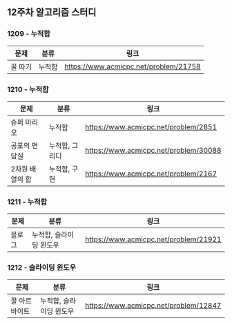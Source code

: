 ## 12주차 알고리즘 스터디  


### 1209 - 누적합

| 문제     |분류| 링크                                    |
|--------|---|---------------------------------------|
| 꿀 따기   |누적합| https://www.acmicpc.net/problem/21758 |

### 1210 - 누적합

| 문제        | 분류       | 링크                                    |
|-----------|----------|---------------------------------------|
| 슈퍼 마리오    | 누적합      | https://www.acmicpc.net/problem/2851  |
| 공포의 면담실   | 누적합, 그리디 | https://www.acmicpc.net/problem/30088 |
| 2차원 배열의 합 | 누적합, 구현  | https://www.acmicpc.net/problem/2167  |

### 1211 - 누적합

| 문제  | 분류            | 링크                                    |
|-----|---------------|---------------------------------------|
| 블로그 | 누적합, 슬라이딩 윈도우 | https://www.acmicpc.net/problem/21921 |

### 1212 - 슬라이딩 윈도우

| 문제      | 분류            | 링크                                    |
|---------|---------------|---------------------------------------|
| 꿀 아르바이트 | 누적합, 슬라이딩 윈도우 | https://www.acmicpc.net/problem/12847 |
